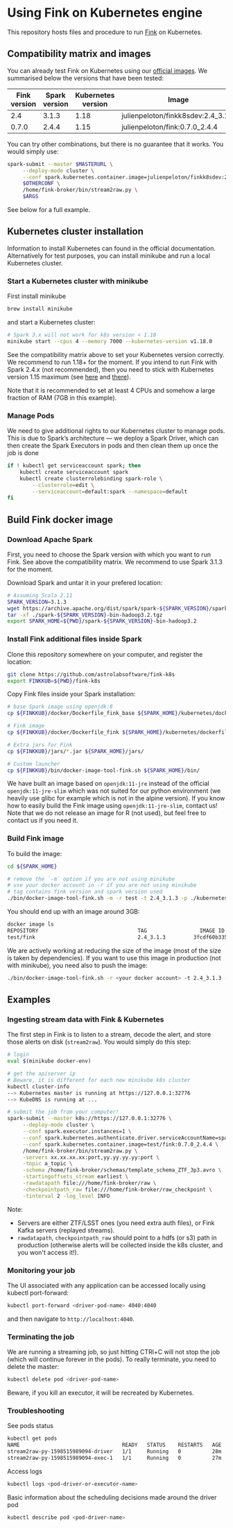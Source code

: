 # Using Fink on Kubernetes engine

This repository hosts files and procedure to run [Fink](https://github.com/astrolabsoftware/fink-broker) on Kubernetes.

## Compatibility matrix and images

You can already test Fink on Kubernetes using our [official images](https://hub.docker.com/r/julienpeloton/fink/tags). We summarised below the versions that have been tested:

| Fink version | Spark version | Kubernetes version| Image       | Status      |
|--------------|---------------|-------------------|-------------|-------------|
| 2.4          | 3.1.3         | 1.18              | julienpeloton/finkk8sdev:2.4_3.1.3 | production  |
| 0.7.0        | 2.4.4         | 1.15              | julienpeloton/fink:0.7.0_2.4.4 | deprecated  |

You can try other combinations, but there is no guarantee that it works. You would simply use:

```bash
spark-submit --master $MASTERURL \
     --deploy-mode cluster \
     --conf spark.kubernetes.container.image=julienpeloton/finkk8sdev:2.4_3.1.3 \
     $OTHERCONF \
     /home/fink-broker/bin/stream2raw.py \
     $ARGS
```

See below for a full example.

## Kubernetes cluster installation

Information to install Kubernetes can found in the official documentation. Alternatively for test purposes, you can install minikube and run a local Kubernetes cluster.

### Start a Kubernetes cluster with minikube

First install minikube

```bash
brew install minikube
```

and start a Kubernetes cluster:

```bash
# Spark 3.x will not work for k8s version < 1.18
minikube start --cpus 4 --memory 7000 --kubernetes-version v1.18.0
```

See the compatibility matrix above to set your Kubernetes version correctly. We recommend to run 1.18+ for the moment. If you intend to run Fink with Spark 2.4.x (not recommended), then you need to stick with Kubernetes version 1.15 maximum (see [here](https://issues.apache.org/jira/browse/SPARK-31786) and [there](https://github.com/apache/spark/pull/28625)).

Note that it is recommended to set at least 4 CPUs and somehow a large fraction of RAM (7GB in this example).

### Manage Pods

We need to give additional rights to our Kubernetes cluster to manage pods. This is due to Spark’s architecture — we deploy a Spark Driver, which can then create the Spark Executors in pods and then clean them up once the job is done

```bash
if ! kubectl get serviceaccount spark; then
    kubectl create serviceaccount spark
    kubectl create clusterrolebinding spark-role \
    	--clusterrole=edit \
    	--serviceaccount=default:spark --namespace=default
fi
```

## Build Fink docker image

### Download Apache Spark

First, you need to choose the Spark version with which you want to run Fink. See above the compatibility matrix. We recommend to use Spark 3.1.3 for the moment.

Download Spark and untar it in your prefered location:

```bash
# Assuming Scala 2.11
SPARK_VERSION=3.1.3
wget https://archive.apache.org/dist/spark/spark-${SPARK_VERSION}/spark-${SPARK_VERSION}-bin-hadoop2.7.tgz .
tar -xf ./spark-${SPARK_VERSION}-bin-hadoop3.2.tgz
export SPARK_HOME=${PWD}/spark-${SPARK_VERSION}-bin-hadoop3.2
```

### Install Fink additional files inside Spark

Clone this repository somewhere on your computer, and register the location:

```bash
git clone https://github.com/astrolabsoftware/fink-k8s
export FINKKUB=${PWD}/fink-k8s
```

Copy Fink files inside your Spark installation:

```bash
# base Spark image using openjdk:8
cp ${FINKKUB}/docker/Dockerfile_fink_base ${SPARK_HOME}/kubernetes/dockerfiles/spark

# Fink image
cp ${FINKKUB}/docker/Dockerfile_fink ${SPARK_HOME}/kubernetes/dockerfiles/spark/bindings/python

# Extra jars for Fink
cp ${FINKKUB}/jars/*.jar ${SPARK_HOME}/jars/

# Custom launcher
cp ${FINKKUB}/bin/docker-image-tool-fink.sh ${SPARK_HOME}/bin/
```

We have built an image based on `openjdk:11-jre` instead of the official `openjdk:11-jre-slim` which was not suited for our python environment (we heavily use glibc for example which is not in the alpine version). If you know how to easily build the Fink image using `openjdk:11-jre-slim`, contact us! Note that we do not release an image for R (not used), but feel free to contact us if you need it.

### Build Fink image

To build the image:

```bash
cd ${SPARK_HOME}

# remove the `-m` option if you are not using minikube
# use your docker account in -r if you are not using minikube
# tag contains fink version and spark version used
./bin/docker-image-tool-fink.sh -m -r test -t 2.4_3.1.3 -p ./kubernetes/dockerfiles/spark/bindings/python/Dockerfile_fink build
```

You should end up with an image around 3GB:

```bash
docker image ls
REPOSITORY                                TAG                 IMAGE ID            CREATED             SIZE
test/fink                                 2.4_3.1.3         3fcdf60b3356        35 seconds ago      3.06GB
```

We are actively working at reducing the size of the image (most of the size is taken by dependencies). If you want to use this image in production (not with minikube), you need also to push the image:

```bash
./bin/docker-image-tool-fink.sh -r <your docker account> -t 2.4_3.1.3 -p ./kubernetes/dockerfiles/spark/bindings/python/Dockerfile_fink push
```

## Examples

### Ingesting stream data with Fink & Kubernetes

The first step in Fink is to listen to a stream, decode the alert, and store those alerts on disk (`stream2raw`). You would simply do this step:

```bash
# login
eval $(minikube docker-env)

# get the apiserver ip
# Beware, it is different for each new minikube k8s cluster
kubectl cluster-info
--> Kubernetes master is running at https://127.0.0.1:32776
--> KubeDNS is running at ...

# submit the job from your computer!
spark-submit --master k8s://https://127.0.0.1:32776 \
     --deploy-mode cluster \
     --conf spark.executor.instances=1 \
     --conf spark.kubernetes.authenticate.driver.serviceAccountName=spark \
     --conf spark.kubernetes.container.image=test/fink:0.7.0_2.4.4 \
     /home/fink-broker/bin/stream2raw.py \
     -servers xx.xx.xx.xx:port,yy.yy.yy.yy:port \
     -topic a_topic \
     -schema /home/fink-broker/schemas/template_schema_ZTF_3p3.avro \
     -startingoffsets_stream earliest \
     -rawdatapath file:///home/fink-broker/raw \
     -checkpointpath_raw file:///home/fink-broker/raw_checkpoint \
     -tinterval 2 -log_level INFO
```

Note:

- Servers are either ZTF/LSST ones (you need extra auth files), or Fink Kafka servers (replayed streams).
- `rawdatapath`, `checkpointpath_raw` should point to a hdfs (or s3) path in production (otherwise alerts will be collected inside the k8s cluster, and you won't access it!).

### Monitoring your job

The UI associated with any application can be accessed locally using kubectl port-forward:

```bash
kubectl port-forward <driver-pod-name> 4040:4040
```

and then navigate to `http://localhost:4040`.

### Terminating the job

We are running a streaming job, so just hitting CTRl+C will not stop the job (which will continue forever in the pods). To really terminate, you need to delete the master:

```bash
kubectl delete pod <driver-pod-name>
```

Beware, if you kill an executor, it will be recreated by Kubernetes.

### Troubleshooting

See pods status

```bash
kubectl get pods
NAME                                 READY   STATUS    RESTARTS   AGE
stream2raw-py-1598515989094-driver   1/1     Running   0          28m
stream2raw-py-1598515989094-exec-1   1/1     Running   0          27m
```

Access logs

```bash
kubectl logs <pod-driver-or-executor-name>
```

Basic information about the scheduling decisions made around the driver pod

```bash
kubectl describe pod <pod-driver-name>
```